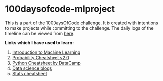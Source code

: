 # 100daysofcode-mlproject
This is a part of the 100DaysOfCode challenge. It is created with intentions to make projects while committing to the challenge. The daily logs of the timeline can be viewed from [here](https://github.com/dharm18/100-days-of-code/blob/master/log.md).

**Links which I have used to learn:** 
1. [Introduction to Machine Learning](https://www.datacamp.com/courses/introduction-to-machine-learning-with-r)
2. [Probability Cheatsheet v2.0](https://www.sas.upenn.edu/~astocker/lab/teaching-files/PSYC739-2016/probability_cheatsheet.pdf)
3. [Python Cheatsheet by DataCamp](https://s3.amazonaws.com/assets.datacamp.com/blog_assets/PythonForDataScience.pdf)
4. [Data science blogs](https://www.kdnuggets.com/websites/blogs.html)
5. [Stats cheatsheet](http://web.mit.edu/~csvoss/Public/usabo/stats_handout.pdf)
